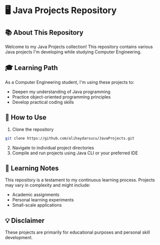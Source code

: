 # 🖥️ Java Projects Repository

## 📚 About This Repository

Welcome to my Java Projects collection! This repository contains various Java projects I'm developing while studying Computer Engineering.

## 🎓 Learning Path

As a Computer Engineering student, I'm using these projects to:
- Deepen my understanding of Java programming
- Practice object-oriented programming principles
- Develop practical coding skills

## 🚀 How to Use

1. Clone the repository
```bash
git clone https://github.com/alihaydarsucu/JavaProjects.git
```

2. Navigate to individual project directories
3. Compile and run projects using Java CLI or your preferred IDE

## 📝 Learning Notes

This repository is a testament to my continuous learning process. Projects may vary in complexity and might include:
- Academic assignments
- Personal learning experiments
- Small-scale applications

## 💡 Disclaimer

These projects are primarily for educational purposes and personal skill development.
